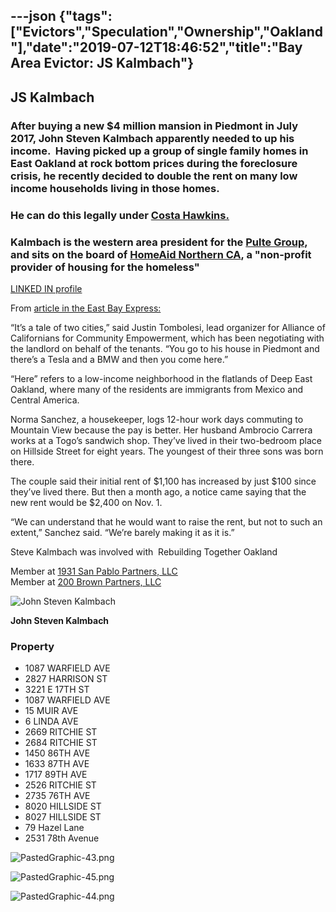 ---json
{"tags":["Evictors","Speculation","Ownership","Oakland"],"date":"2019-07-12T18:46:52","title":"Bay Area Evictor: JS Kalmbach"}
---

**JS Kalmbach**
---------------

### After buying a new $4 million mansion in Piedmont in July 2017, John Steven Kalmbach apparently needed to up his income.  Having picked up a group of single family homes in East Oakland at rock bottom prices during the foreclosure crisis, he recently decided to double the rent on many low income households living in those homes.

### He can do this legally under **[Costa Hawkins.](http://www.tenantstogether.org/campaigns/repeal-costa-hawkins-rental-housing-act)** 

### Kalmbach is the western area president for the [**Pulte Group**](http://www.pultegroupinc.com/investors/press-releases/press-release-details/2013/PULTE-HOMES-EXPANDS-PRESENCE-IN-GREATER-BAY-AREA/default.aspx), and sits on the board of **[HomeAid Northern CA](http://www.homeaidnc.org/staffandboard.cfm),** a "non-profit provider of housing for the homeless" 

[LINKED IN profile](https://www.linkedin.com/in/steve-kalmbach-475530/)

From [article in the East Bay Express:](http://www.eastbaytimes.com/2017/09/29/a-tale-of-two-cities-piedmont-investor-doubles-rents-in-low-income-neighborhood-sparking-oakland-tenant-protests/)

“It’s a tale of two cities,” said Justin Tombolesi, lead organizer for Alliance of Californians for Community Empowerment, which has been negotiating with the landlord on behalf of the tenants. “You go to his house in Piedmont and there’s a Tesla and a BMW and then you come here.”

“Here” refers to a low-income neighborhood in the flatlands of Deep East Oakland, where many of the residents are immigrants from Mexico and Central America.

Norma Sanchez, a housekeeper, logs 12-hour work days commuting to Mountain View because the pay is better. Her husband Ambrocio Carrera works at a Togo’s sandwich shop. They’ve lived in their two-bedroom place on Hillside Street for eight years. The youngest of their three sons was born there.

The couple said their initial rent of $1,100 has increased by just $100 since they’ve lived there. But then a month ago, a notice came saying that the new rent would be $2,400 on Nov. 1.

“We can understand that he would want to raise the rent, but not to such an extent,” Sanchez said. “We’re barely making it as it is.”

Steve Kalmbach was involved with  Rebuilding Together Oakland

Member at [1931 San Pablo Partners, LLC](https://www.corporationwiki.com/California/Oakland/1931-san-pablo-partners-llc/46399639.aspx)   
Member at [200 Brown Partners, LLC](https://www.corporationwiki.com/California/Berkeley/200-brown-partners-llc/46846231.aspx)

![John Steven Kalmbach](/assets/uploads/PastedGraphic-42.png)

**John Steven Kalmbach**

### Property

*   1087 WARFIELD AVE
*   2827 HARRISON ST
*   3221 E 17TH ST
*   1087 WARFIELD AVE
*   15 MUIR AVE
*   6 LINDA AVE
*   2669 RITCHIE ST
*   2684 RITCHIE ST
*   1450 86TH AVE
*   1633 87TH AVE
*   1717 89TH AVE
*   2526 RITCHIE ST
*   2735 76TH AVE
*   8020 HILLSIDE ST
*   8027 HILLSIDE ST
*   79 Hazel Lane
*   2531 78th Avenue

![PastedGraphic-43.png](/assets/uploads/PastedGraphic-43.png) 

![PastedGraphic-45.png](/assets/uploads/PastedGraphic-45.png) 

![PastedGraphic-44.png](/assets/uploads/PastedGraphic-44.png)